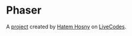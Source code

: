 # Phaser 
A [project](https://livecodes.io/?x=https://github.com/hatemhosny/phaser-demo/tree/gh-pages/src) created by [Hatem Hosny](https://github.com/hatemhosny) on [LiveCodes](https://livecodes.io).